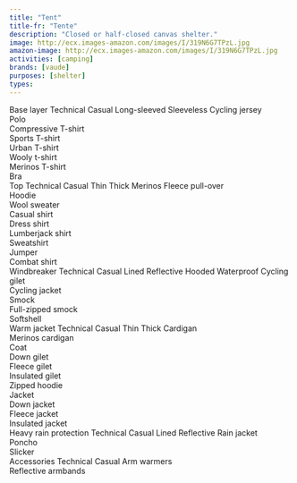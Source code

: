 ```yaml
---
title: "Tent"
title-fr: "Tente"
description: "Closed or half-closed canvas shelter."
image: http://ecx.images-amazon.com/images/I/319N6G7TPzL.jpg
amazon-image: http://ecx.images-amazon.com/images/I/319N6G7TPzL.jpg
activities: [camping]
brands: [vaude]
purposes: [shelter]
types:
---
```

Base layer
Technical	Casual	Long-sleeved	Sleeveless
Cycling jersey	 	 	 	 
Polo	 	 	 	 
Compressive T-shirt	 	 	 	 
Sports T-shirt	 	 	 	 
Urban T-shirt	 	 	 	 
Wooly t-shirt	 	 	 	 
Merinos T-shirt	 	 	 	 
Bra	 	 	 	 
Top
Technical	Casual	Thin	Thick	Merinos
Fleece pull-over	 	 	 	 	 
Hoodie	 	 	 	 	 
Wool sweater	 	 	 	 	 
Casual shirt	 	 	 	 	 
Dress shirt	 	 	 	 	 
Lumberjack shirt	 	 	 	 	 
Sweatshirt	 	 	 	 	 
Jumper	 	 	 	 	 
Combat shirt	 	 	 	 	 
Windbreaker
Technical	Casual	Lined	Reflective	Hooded	Waterproof
Cycling gilet	 	 	 	 	 	 
Cycling jacket	 	 	 	 	 	 
Smock	 	 	 	 	 	 
Full-zipped smock	 	 	 	 	 	 
Softshell	 	 	 	 	 	 
Warm jacket
Technical	Casual	Thin	Thick
Cardigan	 	 	 	 
Merinos cardigan	 	 	 	 
Coat	 	 	 	 
Down gilet	 	 	 	 
Fleece gilet	 	 	 	 
Insulated gilet	 	 	 	 
Zipped hoodie	 	 	 	 
Jacket	 	 	 	 
Down jacket	 	 	 	 
Fleece jacket	 	 	 	 
Insulated jacket	 	 	 	 
Heavy rain protection
Technical	Casual	Lined	Reflective
Rain jacket	 	 	 	 
Poncho	 	 	 	 
Slicker	 	 	 	 
Accessories
Technical	Casual
Arm warmers	 	 
Reflective armbands	 	 
